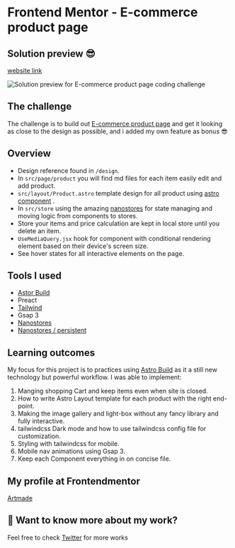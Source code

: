 # Frontend Mentor - E-commerce product page

## Solution preview 😎

[website link](https://astro-frontendmentor-e-commerce.vercel.app)

![Solution preview for E-commerce product page coding challenge](./public/design/showcase.gif)

<!-- <p align="center">
  <img src="images/loopstudios.gif">
</p>
<p align="center"> -->

## The challenge

The challenge is to build out [E-commerce product page](https://www.frontendmentor.io/challenges/ecommerce-product-page-UPsZ9MJp6) and get it looking as close to the design as possible, and i added my own feature as bonus 😎

## Overview

- Design reference found in `/design`.
- In `src/page/product` you will find md files for each item easily edit and add product.
- `src/layout/Product.astro` template design for all product using [astro component](https://docs.astro.build/core-concepts/astro-components/) .
- In `src/store` using the amazing [nanostores](https://github.com/nanostores/nanostores) for state managing and moving logic from components to stores.
- Store your items and price calculation are kept in local store until you delete an item.
- `UseMediaQuery.jsx` hook for component with conditional rendering element based on their device's screen size.
- See hover states for all interactive elements on the page.

## Tools I used

- [Astor Build](https://github.com/snowpackjs/astro)
- Preact
- [Tailwind](https://github.com/tailwindlabs/tailwindcss)
- Gsap 3
- [Nanostores](https://github.com/nanostores/nanostores)
- [Nanostores / persistent](https://github.com/nanostores/persistent)

## Learning outcomes

My focus for this project is to practices using [Astro Build](https://github.com/snowpackjs/astro) as it a still new technology but powerful workflow. I was able to implement:

1. Manging shopping Cart and keep items even when site is closed.
2. How to write Astro Layout template for each product with the right end-point.
3. Making the image gallery and light-box without any fancy library and fully interactive.
4. tailwindcss Dark mode and how to use tailwindcss config file for customization.
5. Styling with tailwindcss for mobile.
6. Mobile nav animations using Gsap 3.
7. Keep each Component everything in on concise file.

## My profile at Frontendmentor

[Artmade](https://www.frontendmentor.io/profile/Artmade-studio)

## 👀 Want to know more about my work?

Feel free to check [Twitter](https://twitter.com/mouktarart) for more works
